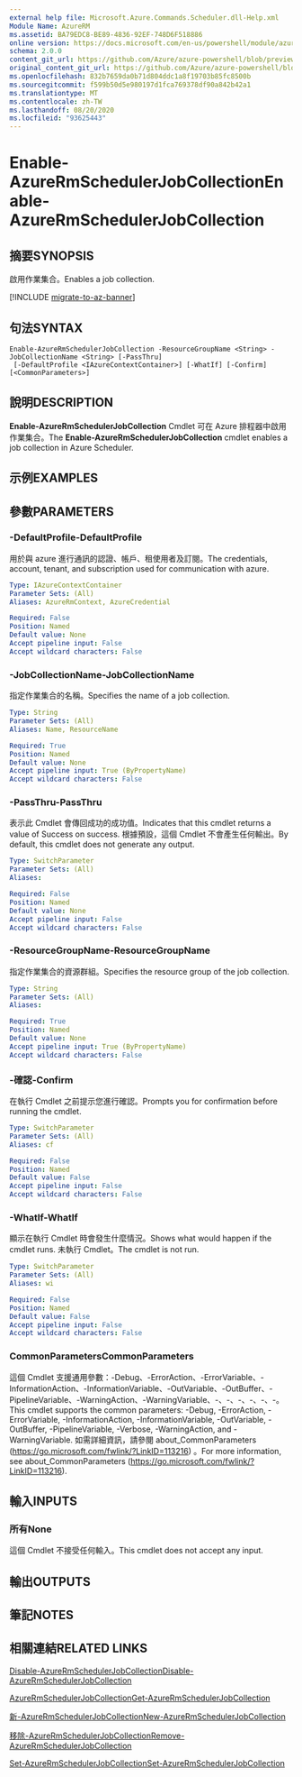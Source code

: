 ```yaml
---
external help file: Microsoft.Azure.Commands.Scheduler.dll-Help.xml
Module Name: AzureRM
ms.assetid: BA79EDC8-BE89-4836-92EF-748D6F518886
online version: https://docs.microsoft.com/en-us/powershell/module/azurerm.scheduler/enable-azurermschedulerjobcollection
schema: 2.0.0
content_git_url: https://github.com/Azure/azure-powershell/blob/preview/src/ResourceManager/Scheduler/Commands.Scheduler/help/Enable-AzureRmSchedulerJobCollection.md
original_content_git_url: https://github.com/Azure/azure-powershell/blob/preview/src/ResourceManager/Scheduler/Commands.Scheduler/help/Enable-AzureRmSchedulerJobCollection.md
ms.openlocfilehash: 832b7659da0b71d804ddc1a8f19703b85fc8500b
ms.sourcegitcommit: f599b50d5e980197d1fca769378df90a842b42a1
ms.translationtype: MT
ms.contentlocale: zh-TW
ms.lasthandoff: 08/20/2020
ms.locfileid: "93625443"
---
```

# <span data-ttu-id="8c73d-101">Enable-AzureRmSchedulerJobCollection</span><span class="sxs-lookup"><span data-stu-id="8c73d-101">Enable-AzureRmSchedulerJobCollection</span></span>

## <span data-ttu-id="8c73d-102">摘要</span><span class="sxs-lookup"><span data-stu-id="8c73d-102">SYNOPSIS</span></span>
<span data-ttu-id="8c73d-103">啟用作業集合。</span><span class="sxs-lookup"><span data-stu-id="8c73d-103">Enables a job collection.</span></span>

[!INCLUDE [migrate-to-az-banner](../../includes/migrate-to-az-banner.md)]

## <span data-ttu-id="8c73d-104">句法</span><span class="sxs-lookup"><span data-stu-id="8c73d-104">SYNTAX</span></span>

```
Enable-AzureRmSchedulerJobCollection -ResourceGroupName <String> -JobCollectionName <String> [-PassThru]
 [-DefaultProfile <IAzureContextContainer>] [-WhatIf] [-Confirm] [<CommonParameters>]
```

## <span data-ttu-id="8c73d-105">說明</span><span class="sxs-lookup"><span data-stu-id="8c73d-105">DESCRIPTION</span></span>
<span data-ttu-id="8c73d-106">**Enable-AzureRmSchedulerJobCollection** Cmdlet 可在 Azure 排程器中啟用作業集合。</span><span class="sxs-lookup"><span data-stu-id="8c73d-106">The **Enable-AzureRmSchedulerJobCollection** cmdlet enables a job collection in Azure Scheduler.</span></span>

## <span data-ttu-id="8c73d-107">示例</span><span class="sxs-lookup"><span data-stu-id="8c73d-107">EXAMPLES</span></span>

## <span data-ttu-id="8c73d-108">參數</span><span class="sxs-lookup"><span data-stu-id="8c73d-108">PARAMETERS</span></span>

### <span data-ttu-id="8c73d-109">-DefaultProfile</span><span class="sxs-lookup"><span data-stu-id="8c73d-109">-DefaultProfile</span></span>
<span data-ttu-id="8c73d-110">用於與 azure 進行通訊的認證、帳戶、租使用者及訂閱。</span><span class="sxs-lookup"><span data-stu-id="8c73d-110">The credentials, account, tenant, and subscription used for communication with azure.</span></span>

```yaml
Type: IAzureContextContainer
Parameter Sets: (All)
Aliases: AzureRmContext, AzureCredential

Required: False
Position: Named
Default value: None
Accept pipeline input: False
Accept wildcard characters: False
```

### <span data-ttu-id="8c73d-111">-JobCollectionName</span><span class="sxs-lookup"><span data-stu-id="8c73d-111">-JobCollectionName</span></span>
<span data-ttu-id="8c73d-112">指定作業集合的名稱。</span><span class="sxs-lookup"><span data-stu-id="8c73d-112">Specifies the name of a job collection.</span></span>

```yaml
Type: String
Parameter Sets: (All)
Aliases: Name, ResourceName

Required: True
Position: Named
Default value: None
Accept pipeline input: True (ByPropertyName)
Accept wildcard characters: False
```

### <span data-ttu-id="8c73d-113">-PassThru</span><span class="sxs-lookup"><span data-stu-id="8c73d-113">-PassThru</span></span>
<span data-ttu-id="8c73d-114">表示此 Cmdlet 會傳回成功的成功值。</span><span class="sxs-lookup"><span data-stu-id="8c73d-114">Indicates that this cmdlet returns a value of Success on success.</span></span>
<span data-ttu-id="8c73d-115">根據預設，這個 Cmdlet 不會產生任何輸出。</span><span class="sxs-lookup"><span data-stu-id="8c73d-115">By default, this cmdlet does not generate any output.</span></span>

```yaml
Type: SwitchParameter
Parameter Sets: (All)
Aliases: 

Required: False
Position: Named
Default value: None
Accept pipeline input: False
Accept wildcard characters: False
```

### <span data-ttu-id="8c73d-116">-ResourceGroupName</span><span class="sxs-lookup"><span data-stu-id="8c73d-116">-ResourceGroupName</span></span>
<span data-ttu-id="8c73d-117">指定作業集合的資源群組。</span><span class="sxs-lookup"><span data-stu-id="8c73d-117">Specifies the resource group of the job collection.</span></span>

```yaml
Type: String
Parameter Sets: (All)
Aliases: 

Required: True
Position: Named
Default value: None
Accept pipeline input: True (ByPropertyName)
Accept wildcard characters: False
```

### <span data-ttu-id="8c73d-118">-確認</span><span class="sxs-lookup"><span data-stu-id="8c73d-118">-Confirm</span></span>
<span data-ttu-id="8c73d-119">在執行 Cmdlet 之前提示您進行確認。</span><span class="sxs-lookup"><span data-stu-id="8c73d-119">Prompts you for confirmation before running the cmdlet.</span></span>

```yaml
Type: SwitchParameter
Parameter Sets: (All)
Aliases: cf

Required: False
Position: Named
Default value: False
Accept pipeline input: False
Accept wildcard characters: False
```

### <span data-ttu-id="8c73d-120">-WhatIf</span><span class="sxs-lookup"><span data-stu-id="8c73d-120">-WhatIf</span></span>
<span data-ttu-id="8c73d-121">顯示在執行 Cmdlet 時會發生什麼情況。</span><span class="sxs-lookup"><span data-stu-id="8c73d-121">Shows what would happen if the cmdlet runs.</span></span>
<span data-ttu-id="8c73d-122">未執行 Cmdlet。</span><span class="sxs-lookup"><span data-stu-id="8c73d-122">The cmdlet is not run.</span></span>

```yaml
Type: SwitchParameter
Parameter Sets: (All)
Aliases: wi

Required: False
Position: Named
Default value: False
Accept pipeline input: False
Accept wildcard characters: False
```

### <span data-ttu-id="8c73d-123">CommonParameters</span><span class="sxs-lookup"><span data-stu-id="8c73d-123">CommonParameters</span></span>
<span data-ttu-id="8c73d-124">這個 Cmdlet 支援通用參數：-Debug、-ErrorAction、-ErrorVariable、-InformationAction、-InformationVariable、-OutVariable、-OutBuffer、-PipelineVariable、-WarningAction、-WarningVariable、-、-、-、-、-、-。</span><span class="sxs-lookup"><span data-stu-id="8c73d-124">This cmdlet supports the common parameters: -Debug, -ErrorAction, -ErrorVariable, -InformationAction, -InformationVariable, -OutVariable, -OutBuffer, -PipelineVariable, -Verbose, -WarningAction, and -WarningVariable.</span></span> <span data-ttu-id="8c73d-125">如需詳細資訊，請參閱 about_CommonParameters (https://go.microsoft.com/fwlink/?LinkID=113216) 。</span><span class="sxs-lookup"><span data-stu-id="8c73d-125">For more information, see about_CommonParameters (https://go.microsoft.com/fwlink/?LinkID=113216).</span></span>

## <span data-ttu-id="8c73d-126">輸入</span><span class="sxs-lookup"><span data-stu-id="8c73d-126">INPUTS</span></span>

### <span data-ttu-id="8c73d-127">所有</span><span class="sxs-lookup"><span data-stu-id="8c73d-127">None</span></span>
<span data-ttu-id="8c73d-128">這個 Cmdlet 不接受任何輸入。</span><span class="sxs-lookup"><span data-stu-id="8c73d-128">This cmdlet does not accept any input.</span></span>

## <span data-ttu-id="8c73d-129">輸出</span><span class="sxs-lookup"><span data-stu-id="8c73d-129">OUTPUTS</span></span>

## <span data-ttu-id="8c73d-130">筆記</span><span class="sxs-lookup"><span data-stu-id="8c73d-130">NOTES</span></span>

## <span data-ttu-id="8c73d-131">相關連結</span><span class="sxs-lookup"><span data-stu-id="8c73d-131">RELATED LINKS</span></span>

[<span data-ttu-id="8c73d-132">Disable-AzureRmSchedulerJobCollection</span><span class="sxs-lookup"><span data-stu-id="8c73d-132">Disable-AzureRmSchedulerJobCollection</span></span>](./Disable-AzureRmSchedulerJobCollection.md)

[<span data-ttu-id="8c73d-133">AzureRmSchedulerJobCollection</span><span class="sxs-lookup"><span data-stu-id="8c73d-133">Get-AzureRmSchedulerJobCollection</span></span>](./Get-AzureRmSchedulerJobCollection.md)

[<span data-ttu-id="8c73d-134">新-AzureRmSchedulerJobCollection</span><span class="sxs-lookup"><span data-stu-id="8c73d-134">New-AzureRmSchedulerJobCollection</span></span>](./New-AzureRmSchedulerJobCollection.md)

[<span data-ttu-id="8c73d-135">移除-AzureRmSchedulerJobCollection</span><span class="sxs-lookup"><span data-stu-id="8c73d-135">Remove-AzureRmSchedulerJobCollection</span></span>](./Remove-AzureRmSchedulerJobCollection.md)

[<span data-ttu-id="8c73d-136">Set-AzureRmSchedulerJobCollection</span><span class="sxs-lookup"><span data-stu-id="8c73d-136">Set-AzureRmSchedulerJobCollection</span></span>](./Set-AzureRmSchedulerJobCollection.md)


